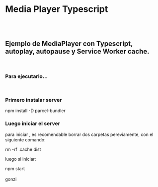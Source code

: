 # Media Player Typescript

<br><br>
<h2> Ejemplo de MediaPlayer con Typescript, autoplay, autopause y Service Worker cache.</h2>
<br>
<h3>Para ejecutarlo... </h3>
<br>
<h3> Primero instalar server </h3>
npm install -D parcel-bundler
<br>
<h3>Luego iniciar el server</h3>
<p>para iniciar , es recomendable borrar dos carpetas pereviamente, con el siguiente comando:</P>
 rm -rf .cache dist
 <br>
<p>luego si iniciar: </p> 
npm start
<br><br>
 gonzi
 
